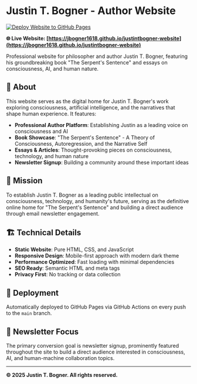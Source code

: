 # Justin T. Bogner - Author Website

[![Deploy Website to GitHub Pages](https://github.com/jbogner1618/justintbogner-website/actions/workflows/deploy.yml/badge.svg)](https://github.com/jbogner1618/justintbogner-website/actions/workflows/deploy.yml)

**🌐 Live Website: [https://jbogner1618.github.io/justintbogner-website](https://jbogner1618.github.io/justintbogner-website)**

Professional website for philosopher and author Justin T. Bogner, featuring his groundbreaking book "The Serpent's Sentence" and essays on consciousness, AI, and human nature.

## 📖 About

This website serves as the digital home for Justin T. Bogner's work exploring consciousness, artificial intelligence, and the narratives that shape human experience. It features:

- **Professional Author Platform**: Establishing Justin as a leading voice on consciousness and AI
- **Book Showcase**: "The Serpent's Sentence" - A Theory of Consciousness, Autoregression, and the Narrative Self
- **Essays & Articles**: Thought-provoking pieces on consciousness, technology, and human nature
- **Newsletter Signup**: Building a community around these important ideas

## 🎯 Mission

To establish Justin T. Bogner as a leading public intellectual on consciousness, technology, and humanity's future, serving as the definitive online home for "The Serpent's Sentence" and building a direct audience through email newsletter engagement.

## 🏗️ Technical Details

- **Static Website**: Pure HTML, CSS, and JavaScript
- **Responsive Design**: Mobile-first approach with modern dark theme
- **Performance Optimized**: Fast loading with minimal dependencies
- **SEO Ready**: Semantic HTML and meta tags
- **Privacy First**: No tracking or data collection

## 🚀 Deployment

Automatically deployed to GitHub Pages via GitHub Actions on every push to the `main` branch.

## 📧 Newsletter Focus

The primary conversion goal is newsletter signup, prominently featured throughout the site to build a direct audience interested in consciousness, AI, and human-machine collaboration topics.

---

**© 2025 Justin T. Bogner. All rights reserved.**
